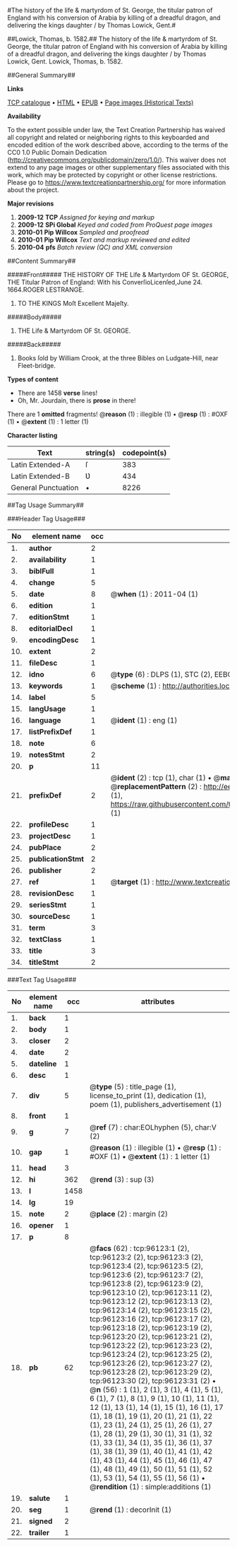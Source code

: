#The history of the life & martyrdom of St. George, the titular patron of England with his conversion of Arabia by killing of a dreadful dragon, and delivering the kings daughter / by Thomas Lowick, Gent.#

##Lowick, Thomas, b. 1582.##
The history of the life & martyrdom of St. George, the titular patron of England with his conversion of Arabia by killing of a dreadful dragon, and delivering the kings daughter / by Thomas Lowick, Gent.
Lowick, Thomas, b. 1582.

##General Summary##

**Links**

[TCP catalogue](http://www.ota.ox.ac.uk/tcp/)  • 
[HTML](http://tei.it.ox.ac.uk/tcp/Texts-HTML/free/A49/A49330.html)  • 
[EPUB](http://tei.it.ox.ac.uk/tcp/Texts-EPUB/free/A49/A49330.epub) • 
[Page images (Historical Texts)](https://historicaltexts.jisc.ac.uk/eebo-12967279e)

**Availability**

To the extent possible under law, the Text Creation Partnership has waived all copyright and related or neighboring rights to this keyboarded and encoded edition of the work described above, according to the terms of the CC0 1.0 Public Domain Dedication (http://creativecommons.org/publicdomain/zero/1.0/). This waiver does not extend to any page images or other supplementary files associated with this work, which may be protected by copyright or other license restrictions. Please go to https://www.textcreationpartnership.org/ for more information about the project.

**Major revisions**

1. __2009-12__ __TCP__ *Assigned for keying and markup*
1. __2009-12__ __SPi Global__ *Keyed and coded from ProQuest page images*
1. __2010-01__ __Pip Willcox__ *Sampled and proofread*
1. __2010-01__ __Pip Willcox__ *Text and markup reviewed and edited*
1. __2010-04__ __pfs__ *Batch review (QC) and XML conversion*

##Content Summary##

#####Front#####
THE HISTORY OF THE Life & Martyrdom OF St. GEORGE, THE Titular Patron of England: With his ConverſioLicenſed,June 24. 1664.ROGER LESTRANGE.
1. TO THE KINGS Moſt Excellent Majeſty.

#####Body#####

1. THE Life & Martyrdom OF St. GEORGE.

#####Back#####

1. Books ſold by William Crook, at the three Bibles on Ludgate-Hill, near Fleet-bridge.

**Types of content**

  * There are 1458 **verse** lines!
  * Oh, Mr. Jourdain, there is **prose** in there!

There are 1 **omitted** fragments! 
 @__reason__ (1) : illegible (1)  •  @__resp__ (1) : #OXF (1)  •  @__extent__ (1) : 1 letter (1)

**Character listing**


|Text|string(s)|codepoint(s)|
|---|---|---|
|Latin Extended-A|ſ|383|
|Latin Extended-B|Ʋ|434|
|General Punctuation|•|8226|

##Tag Usage Summary##

###Header Tag Usage###

|No|element name|occ|attributes|
|---|---|---|---|
|1.|__author__|2||
|2.|__availability__|1||
|3.|__biblFull__|1||
|4.|__change__|5||
|5.|__date__|8| @__when__ (1) : 2011-04 (1)|
|6.|__edition__|1||
|7.|__editionStmt__|1||
|8.|__editorialDecl__|1||
|9.|__encodingDesc__|1||
|10.|__extent__|2||
|11.|__fileDesc__|1||
|12.|__idno__|6| @__type__ (6) : DLPS (1), STC (2), EEBO-CITATION (1), OCLC (1), VID (1)|
|13.|__keywords__|1| @__scheme__ (1) : http://authorities.loc.gov/ (1)|
|14.|__label__|5||
|15.|__langUsage__|1||
|16.|__language__|1| @__ident__ (1) : eng (1)|
|17.|__listPrefixDef__|1||
|18.|__note__|6||
|19.|__notesStmt__|2||
|20.|__p__|11||
|21.|__prefixDef__|2| @__ident__ (2) : tcp (1), char (1)  •  @__matchPattern__ (2) : ([0-9\-]+):([0-9IVX]+) (1), (.+) (1)  •  @__replacementPattern__ (2) : http://eebo.chadwyck.com/downloadtiff?vid=$1&page=$2 (1), https://raw.githubusercontent.com/textcreationpartnership/Texts/master/tcpchars.xml#$1 (1)|
|22.|__profileDesc__|1||
|23.|__projectDesc__|1||
|24.|__pubPlace__|2||
|25.|__publicationStmt__|2||
|26.|__publisher__|2||
|27.|__ref__|1| @__target__ (1) : http://www.textcreationpartnership.org/docs/. (1)|
|28.|__revisionDesc__|1||
|29.|__seriesStmt__|1||
|30.|__sourceDesc__|1||
|31.|__term__|3||
|32.|__textClass__|1||
|33.|__title__|3||
|34.|__titleStmt__|2||


###Text Tag Usage###

|No|element name|occ|attributes|
|---|---|---|---|
|1.|__back__|1||
|2.|__body__|1||
|3.|__closer__|2||
|4.|__date__|2||
|5.|__dateline__|1||
|6.|__desc__|1||
|7.|__div__|5| @__type__ (5) : title_page (1), license_to_print (1), dedication (1), poem (1), publishers_advertisement (1)|
|8.|__front__|1||
|9.|__g__|7| @__ref__ (7) : char:EOLhyphen (5), char:V (2)|
|10.|__gap__|1| @__reason__ (1) : illegible (1)  •  @__resp__ (1) : #OXF (1)  •  @__extent__ (1) : 1 letter (1)|
|11.|__head__|3||
|12.|__hi__|362| @__rend__ (3) : sup (3)|
|13.|__l__|1458||
|14.|__lg__|19||
|15.|__note__|2| @__place__ (2) : margin (2)|
|16.|__opener__|1||
|17.|__p__|8||
|18.|__pb__|62| @__facs__ (62) : tcp:96123:1 (2), tcp:96123:2 (2), tcp:96123:3 (2), tcp:96123:4 (2), tcp:96123:5 (2), tcp:96123:6 (2), tcp:96123:7 (2), tcp:96123:8 (2), tcp:96123:9 (2), tcp:96123:10 (2), tcp:96123:11 (2), tcp:96123:12 (2), tcp:96123:13 (2), tcp:96123:14 (2), tcp:96123:15 (2), tcp:96123:16 (2), tcp:96123:17 (2), tcp:96123:18 (2), tcp:96123:19 (2), tcp:96123:20 (2), tcp:96123:21 (2), tcp:96123:22 (2), tcp:96123:23 (2), tcp:96123:24 (2), tcp:96123:25 (2), tcp:96123:26 (2), tcp:96123:27 (2), tcp:96123:28 (2), tcp:96123:29 (2), tcp:96123:30 (2), tcp:96123:31 (2)  •  @__n__ (56) : 1 (1), 2 (1), 3 (1), 4 (1), 5 (1), 6 (1), 7 (1), 8 (1), 9 (1), 10 (1), 11 (1), 12 (1), 13 (1), 14 (1), 15 (1), 16 (1), 17 (1), 18 (1), 19 (1), 20 (1), 21 (1), 22 (1), 23 (1), 24 (1), 25 (1), 26 (1), 27 (1), 28 (1), 29 (1), 30 (1), 31 (1), 32 (1), 33 (1), 34 (1), 35 (1), 36 (1), 37 (1), 38 (1), 39 (1), 40 (1), 41 (1), 42 (1), 43 (1), 44 (1), 45 (1), 46 (1), 47 (1), 48 (1), 49 (1), 50 (1), 51 (1), 52 (1), 53 (1), 54 (1), 55 (1), 56 (1)  •  @__rendition__ (1) : simple:additions (1)|
|19.|__salute__|1||
|20.|__seg__|1| @__rend__ (1) : decorInit (1)|
|21.|__signed__|2||
|22.|__trailer__|1||
